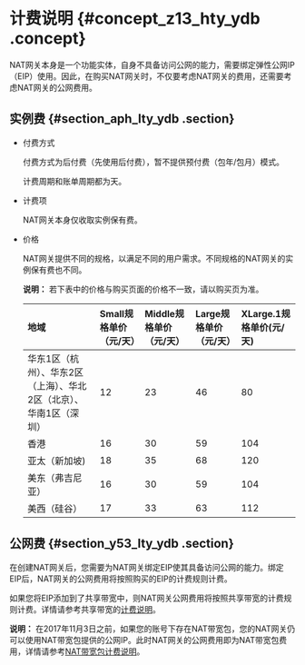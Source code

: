 # 计费说明 {#concept_z13_hty_ydb .concept}

NAT网关本身是一个功能实体，自身不具备访问公网的能力，需要绑定弹性公网IP（EIP）使用。因此，在购买NAT网关时，不仅要考虑NAT网关的费用，还需要考虑NAT网关的公网费用。

## 实例费 {#section_aph_lty_ydb .section}

-   付费方式

    付费方式为后付费（先使用后付费），暂不提供预付费（包年/包月）模式。

    计费周期和账单周期都为天。

-   计费项

    NAT网关本身仅收取实例保有费。

-   价格

    NAT网关提供不同的规格，以满足不同的用户需求。不同规格的NAT网关的实例保有费也不同。

    **说明：** 若下表中的价格与购买页面的价格不一致，请以购买页为准。

    |地域|Small规格单价（元/天）|Middle规格单价（元/天）|Large规格单价（元/天）|XLarge.1规格单价\(元/天\)|
    |:-|:-------------|:--------------|:-------------|:------------------|
    |华东1区（杭州）、华东2区（上海）、华北2区（北京）、华南1区（深圳）|12|23|46|80|
    |香港|16|30|59|104|
    |亚太（新加坡\)|18|35|68|120|
    |美东（弗吉尼亚）|16|30|59|104|
    |美西（硅谷）|17|33|63|112|


## 公网费 {#section_y53_lty_ydb .section}

在创建NAT网关后，您需要为NAT网关绑定EIP使其具备访问公网的能力。绑定EIP后，NAT网关的公网费用将按照购买的EIP的计费规则计费。

如果您将EIP添加到了共享带宽中，则NAT网关公网费用将按照共享带宽的计费规则计费。详情请参考共享带宽的[计费说明](https://help.aliyun.com/document_detail/55790.html)。

**说明：** 在2017年11月3日之前，如果您的账号下存在NAT带宽包，您的NAT网关仍可以使用NAT带宽包提供的公网IP。此时NAT网关的公网费用即为NAT带宽包费用，详情请参考[NAT带宽包计费说明](../cn.zh-CN/NAT网关带宽包/NAT带宽包计费说明.md#)。

